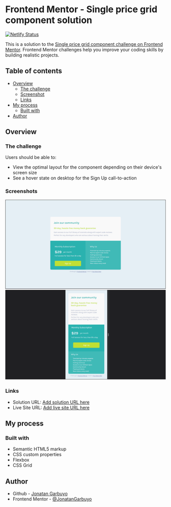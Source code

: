 # Frontend Mentor - Single price grid component solution

[![Netlify Status](https://api.netlify.com/api/v1/badges/a58d7d2e-4e31-421c-8941-c3988e2b33e8/deploy-status)](https://app.netlify.com/sites/frontendmentor-single-price-grid-main/deploys)

This is a solution to the [Single price grid component challenge on Frontend Mentor](https://www.frontendmentor.io/challenges/single-price-grid-component-5ce41129d0ff452fec5abbbc). Frontend Mentor challenges help you improve your coding skills by building realistic projects.

## Table of contents

- [Overview](#overview)
  - [The challenge](#the-challenge)
  - [Screenshot](#screenshot)
  - [Links](#links)
- [My process](#my-process)
  - [Built with](#built-with)
- [Author](#author)

## Overview

### The challenge

Users should be able to:

- View the optimal layout for the component depending on their device's screen size
- See a hover state on desktop for the Sign Up call-to-action

### Screenshots

![screenshot of the solution](./screenshot.png)
![screenshot of the solution for mobile](./screenshot-mobile.png)

### Links

- Solution URL: [Add solution URL here](https://github.com/JonatanGarbuyo/frontendmentor/tree/main/single-price-grid-component-master)
- Live Site URL: [Add live site URL here](https://frontendmentor-single-price-grid-main.netlify.app/)

## My process

### Built with

- Semantic HTML5 markup
- CSS custom properties
- Flexbox
- CSS Grid

## Author

- Github - [Jonatan Garbuyo](https://github.com/JonatanGarbuyo)
- Frontend Mentor - [@JonatanGarbuyo](https://www.frontendmentor.io/profile/JonatanGarbuyo)
